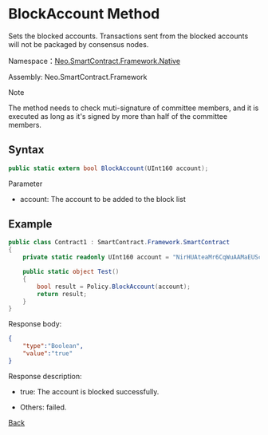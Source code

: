 # BlockAccount Method

Sets the blocked accounts. Transactions sent from the blocked accounts will not be packaged by consensus nodes.

Namespace：[Neo.SmartContract.Framework.Native](../../native.md)

Assembly: Neo.SmartContract.Framework

> [!Note]
>
> The method needs to check muti-signature of committee members, and it is executed as long as it's signed by more than half of the committee members.

## Syntax

```c#
public static extern bool BlockAccount(UInt160 account);
```

Parameter

- account: The account to be added to the block list

## Example

```c#
public class Contract1 : SmartContract.Framework.SmartContract
{
    private static readonly UInt160 account = "NirHUAteaMr6CqWuAAMaEUScPcS3FDKebM".ToScriptHash();

    public static object Test()
    {
        bool result = Policy.BlockAccount(account);
        return result;
    }
}
```

Response body:

```json
{
	"type":"Boolean",
	"value":"true"
}
```

Response description:

- true: The account is blocked successfully.

- Others: failed.

[Back](../Policy.md)